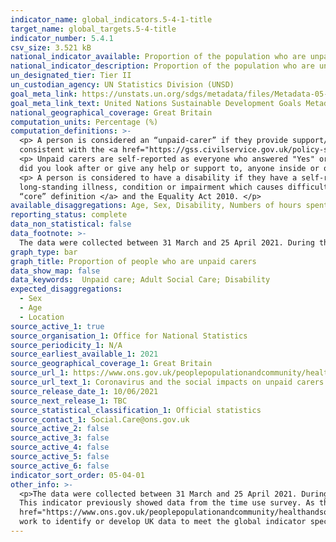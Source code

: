 ```yaml
---
indicator_name: global_indicators.5-4-1-title
target_name: global_targets.5-4-title
indicator_number: 5.4.1
csv_size: 3.521 kB
national_indicator_available: Proportion of the population who are unpaid carers
national_indicator_description: Proportion of the population who are unpaid carers, by time spent on unpaid care, disability status, age and sex. 
un_designated_tier: Tier II
un_custodian_agency: UN Statistics Division (UNSD)
goal_meta_link: https://unstats.un.org/sdgs/metadata/files/Metadata-05-04-01.pdf
goal_meta_link_text: United Nations Sustainable Development Goals Metadata (PDF 337 KB)
national_geographical_coverage: Great Britain 
computation_units: Percentage (%)
computation_definitions: >-
  <p> A person is considered an “unpaid-carer” if they provide support/care to an individual who has needs due to physical or mental health condition(s) or illness(es), or problems related to old age, excluding anything they did as part of their paid employment. This definition is
  consistent with the <a href="https://gss.civilservice.gov.uk/policy-store/unpaid-care/"> Government Statistical Service (GSS) harmonised “core” definition </a>. </p>
  <p> Unpaid carers are self-reported as everyone who answered "Yes" or "No" to the question -  "In the past seven days,
  did you look after or give any help or support to, anyone inside or outside your household because they have - long-term physical or mental health conditions or illnesses, or problems related to old age?" </p>
  <p> A person is considered to have a disability if they have a self-reported
  long-standing illness, condition or impairment which causes difficulty with day-to-day activities. his definition is consistent with the <a href="https://gss.civilservice.gov.uk/policy-store/measuring-disability-for-the-equality-act-2010/"> Government Statistical Service (GSS) harmonised
  “core” definition </a> and the Equality Act 2010. </p>
available_disaggregations: Age, Sex, Disability, Numbers of hours spent 
reporting_status: complete
data_non_statistical: false
data_footnote: >-
  The data were collected between 31 March and 25 April 2021. During this period the “rule of 6” was in place in England (29 March), “stay local” restrictions were lifted in Wales (from 27 March), and “stay home” rules in Scotland were replaced by “stay local” rules (2 April).
graph_type: bar
graph_title: Proportion of people who are unpaid carers
data_show_map: false
data_keywords:  Unpaid care; Adult Social Care; Disability 
expected_disaggregations:
  - Sex
  - Age
  - Location
source_active_1: true
source_organisation_1: Office for National Statistics
source_periodicity_1: N/A 
source_earliest_available_1: 2021
source_geographical_coverage_1: Great Britain 
source_url_1: https://www.ons.gov.uk/peoplepopulationandcommunity/healthandsocialcare/socialcare/datasets/coronavirusandthesocialimpactsonunpaidcarersingreatbritain
source_url_text_1: Coronavirus and the social impacts on unpaid carers in Great Britain
source_release_date_1: 10/06/2021
source_next_release_1: TBC
source_statistical_classification_1: Official statistics
source_contact_1: Social.Care@ons.gov.uk
source_active_2: false
source_active_3: false
source_active_4: false
source_active_5: false
source_active_6: false
indicator_sort_order: 05-04-01
other_info: >-
  <p>The data were collected between 31 March and 25 April 2021. During this period the “rule of 6” was in place in England (29 March), “stay local” restrictions were lifted in Wales (from 27 March), and “stay home” rules in Scotland were replaced by “stay local” rules (2 April).</p>  <p>
  This indicator previously showed data from the time use survey. As this  data is discontinued it has been replaced by data from the OPN, currently displayed. </p>  <p> For more information about this data please see the  <a
  href="https://www.ons.gov.uk/peoplepopulationandcommunity/healthandsocialcare/socialcare/articles/coronavirusandthesocialimpactsonunpaidcarersingreatbritain/april2021">publication</a>.</p> This indicator is being used as an approximation of the UN SDG Indicator. Where possible, we will
  work to identify or develop UK data to meet the global indicator specification. This indicator has been identified in collaboration with topic experts.
---
```

